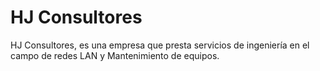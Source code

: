 # HJ Consultores

HJ Consultores, es una empresa que presta servicios de ingeniería en el campo de redes LAN y Mantenimiento de equipos.